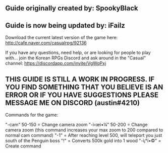 ## Guide originally created by: SpookyBlack
## Guide is now being updated by: iFailz

Download the current latest version of the game here: http://cafe.naver.com/casualrpg/92136

If you have any questions, need help, or are looking for people to play with... join the Korean RPGs Discord and ask around in the "Casual" channel: https://discordapp.com/invite/VgWqPxj

## THIS GUIDE IS STILL A WORK IN PROGRESS. IF YOU FIND SOMETHING THAT YOU BELIEVE IS AN ERROR OR IF YOU HAVE SUGGESTIONS PLEASE MESSAGE ME ON DISCORD (austin#4210)



Commands for the game:

"-cam" 50-150 = Change camera zoom
"-ì‹œì•¼" 50-200 = Change camera zoom (this command increases your max zoom to 200 compared to normal cam command)
"-1" = After reaching level 500, will teleport you just south of the Penguin boss
"!" = Converts 500k gold into 1 wood
"-ì¡°í•©" = Create command
